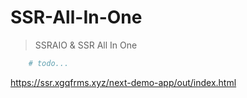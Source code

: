 # SSR-All-In-One

> SSRAIO & SSR All In One

```sh
    # todo...
```

https://ssr.xgqfrms.xyz/next-demo-app/out/index.html
